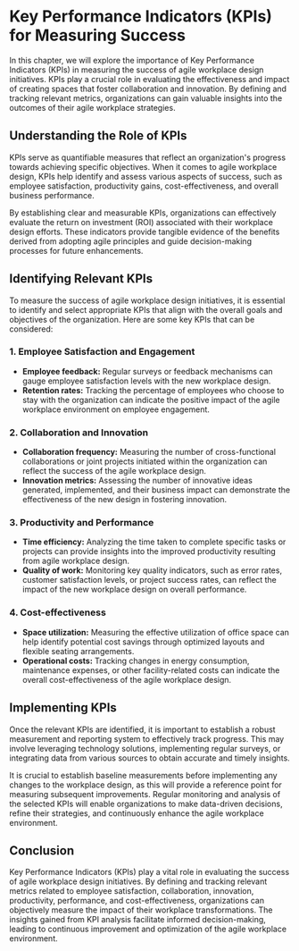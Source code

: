 Key Performance Indicators (KPIs) for Measuring Success
================================================================

In this chapter, we will explore the importance of Key Performance Indicators (KPIs) in measuring the success of agile workplace design initiatives. KPIs play a crucial role in evaluating the effectiveness and impact of creating spaces that foster collaboration and innovation. By defining and tracking relevant metrics, organizations can gain valuable insights into the outcomes of their agile workplace strategies.

Understanding the Role of KPIs
------------------------------

KPIs serve as quantifiable measures that reflect an organization's progress towards achieving specific objectives. When it comes to agile workplace design, KPIs help identify and assess various aspects of success, such as employee satisfaction, productivity gains, cost-effectiveness, and overall business performance.

By establishing clear and measurable KPIs, organizations can effectively evaluate the return on investment (ROI) associated with their workplace design efforts. These indicators provide tangible evidence of the benefits derived from adopting agile principles and guide decision-making processes for future enhancements.

Identifying Relevant KPIs
-------------------------

To measure the success of agile workplace design initiatives, it is essential to identify and select appropriate KPIs that align with the overall goals and objectives of the organization. Here are some key KPIs that can be considered:

### 1. Employee Satisfaction and Engagement

* **Employee feedback:** Regular surveys or feedback mechanisms can gauge employee satisfaction levels with the new workplace design.
* **Retention rates:** Tracking the percentage of employees who choose to stay with the organization can indicate the positive impact of the agile workplace environment on employee engagement.

### 2. Collaboration and Innovation

* **Collaboration frequency:** Measuring the number of cross-functional collaborations or joint projects initiated within the organization can reflect the success of the agile workplace design.
* **Innovation metrics:** Assessing the number of innovative ideas generated, implemented, and their business impact can demonstrate the effectiveness of the new design in fostering innovation.

### 3. Productivity and Performance

* **Time efficiency:** Analyzing the time taken to complete specific tasks or projects can provide insights into the improved productivity resulting from agile workplace design.
* **Quality of work:** Monitoring key quality indicators, such as error rates, customer satisfaction levels, or project success rates, can reflect the impact of the new workplace design on overall performance.

### 4. Cost-effectiveness

* **Space utilization:** Measuring the effective utilization of office space can help identify potential cost savings through optimized layouts and flexible seating arrangements.
* **Operational costs:** Tracking changes in energy consumption, maintenance expenses, or other facility-related costs can indicate the overall cost-effectiveness of the agile workplace design.

Implementing KPIs
-----------------

Once the relevant KPIs are identified, it is important to establish a robust measurement and reporting system to effectively track progress. This may involve leveraging technology solutions, implementing regular surveys, or integrating data from various sources to obtain accurate and timely insights.

It is crucial to establish baseline measurements before implementing any changes to the workplace design, as this will provide a reference point for measuring subsequent improvements. Regular monitoring and analysis of the selected KPIs will enable organizations to make data-driven decisions, refine their strategies, and continuously enhance the agile workplace environment.

Conclusion
----------

Key Performance Indicators (KPIs) play a vital role in evaluating the success of agile workplace design initiatives. By defining and tracking relevant metrics related to employee satisfaction, collaboration, innovation, productivity, performance, and cost-effectiveness, organizations can objectively measure the impact of their workplace transformations. The insights gained from KPI analysis facilitate informed decision-making, leading to continuous improvement and optimization of the agile workplace environment.
